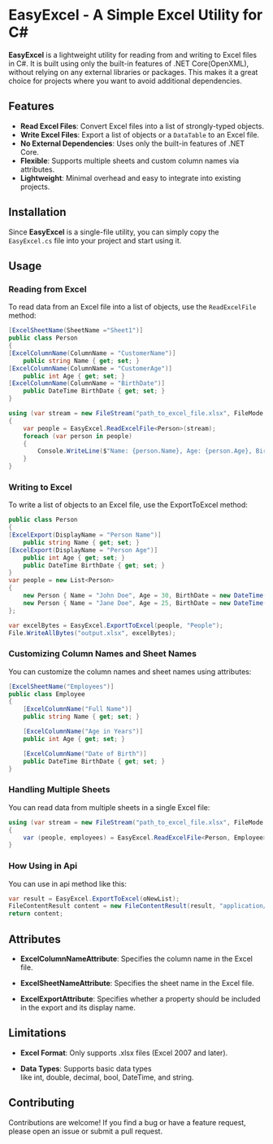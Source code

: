 # EasyExcel - A Simple Excel Utility for C#

**EasyExcel** is a lightweight utility for reading from and writing to Excel files in C#. It is built using only the built-in features of .NET Core(OpenXML), without relying on any external libraries or packages. This makes it a great choice for projects where you want to avoid additional dependencies.

## Features

- **Read Excel Files**: Convert Excel files into a list of strongly-typed objects.
- **Write Excel Files**: Export a list of objects or a `DataTable` to an Excel file.
- **No External Dependencies**: Uses only the built-in features of .NET Core.
- **Flexible**: Supports multiple sheets and custom column names via attributes.
- **Lightweight**: Minimal overhead and easy to integrate into existing projects.

## Installation

Since **EasyExcel** is a single-file utility, you can simply copy the `EasyExcel.cs` file into your project and start using it.

## Usage

### Reading from Excel

To read data from an Excel file into a list of objects, use the `ReadExcelFile` method:

```csharp
[ExcelSheetName(SheetName ="Sheet1")]
public class Person
{
[ExcelColumnName(ColumnName = "CustomerName")]
    public string Name { get; set; }
[ExcelColumnName(ColumnName = "CustomerAge")]
    public int Age { get; set; }
[ExcelColumnName(ColumnName = "BirthDate")]
    public DateTime BirthDate { get; set; }
}

using (var stream = new FileStream("path_to_excel_file.xlsx", FileMode.Open))
{
    var people = EasyExcel.ReadExcelFile<Person>(stream);
    foreach (var person in people)
    {
        Console.WriteLine($"Name: {person.Name}, Age: {person.Age}, BirthDate: {person.BirthDate}");
    }
}
```
### Writing to Excel

To write a list of objects to an Excel file, use the ExportToExcel method:

```csharp
public class Person
{
[ExcelExport(DisplayName = "Person Name")]
    public string Name { get; set; }
[ExcelExport(DisplayName = "Person Age")]
    public int Age { get; set; }
    public DateTime BirthDate { get; set; }
}
var people = new List<Person>
{
    new Person { Name = "John Doe", Age = 30, BirthDate = new DateTime(1990, 1, 1) },
    new Person { Name = "Jane Doe", Age = 25, BirthDate = new DateTime(1995, 5, 5) }
};

var excelBytes = EasyExcel.ExportToExcel(people, "People");
File.WriteAllBytes("output.xlsx", excelBytes);
```
### Customizing Column Names and Sheet Names

You can customize the column names and sheet names using attributes:
```csharp
[ExcelSheetName("Employees")]
public class Employee
{
    [ExcelColumnName("Full Name")]
    public string Name { get; set; }

    [ExcelColumnName("Age in Years")]
    public int Age { get; set; }

    [ExcelColumnName("Date of Birth")]
    public DateTime BirthDate { get; set; }
}
```

### Handling Multiple Sheets
You can read data from multiple sheets in a single Excel file:
```csharp
using (var stream = new FileStream("path_to_excel_file.xlsx", FileMode.Open))
{
    var (people, employees) = EasyExcel.ReadExcelFile<Person, Employee>(stream);
}
```
### How Using in Api
You can use in api method like this:
```csharp
var result = EasyExcel.ExportToExcel(oNewList);
FileContentResult content = new FileContentResult(result, "application/vnd.openxmlformats-officedocument.spreadsheetml.sheet");
return content;
```
Attributes
----------

*   **ExcelColumnNameAttribute**: Specifies the column name in the Excel file.
    
*   **ExcelSheetNameAttribute**: Specifies the sheet name in the Excel file.
    
*   **ExcelExportAttribute**: Specifies whether a property should be included in the export and its display name.
    

Limitations
-----------

*   **Excel Format**: Only supports .xlsx files (Excel 2007 and later).
    
*   **Data Types**: Supports basic data types like int, double, decimal, bool, DateTime, and string.

Contributing
------------

Contributions are welcome! If you find a bug or have a feature request, please open an issue or submit a pull request.
